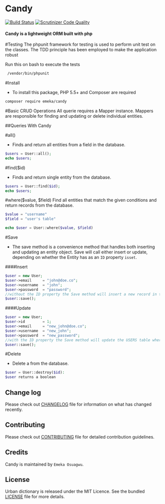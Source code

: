 # Candy
[![Build Status](https://travis-ci.org/andela-eosuagwu/Candy.svg)](https://travis-ci.org/andela-eosuagwu/Candy)
[![Scrutinizer Code Quality](https://scrutinizer-ci.com/g/andela-eosuagwu/Candy/badges/quality-score.png?b=master)](https://scrutinizer-ci.com/g/andela-eosuagwu/Candy/?branch=master)


#### Candy is a lightweight ORM built with php


#Testing
 The phpunit framework for testing is used to perform
 unit test on the classes. The TDD principle has been
 employed to make the application robust

 Run this on bash to execute the tests
 
```bash
 /vendor/bin/phpunit
```

#Install

- To install this package, PHP 5.5+ and Composer are required

```bash
composer require emeka/candy
```

#Basic CRUD Operations
All querie requires a Mapper instance. Mappers are responsible for finding and updating or delete individual entities.

##Queries With Candy

#all()
- Finds and return all entities from a field in the database.

```php
$users = User::all();
echo $users;
```

#find($id)
- Finds and return single entity from the database.

```php
$users = User::find($id);
echo $users;
```


#where($value, $field)
Find all entities that match the given conditions and return records from the database.

```php
$value = "username"
$field = "user's table"

echo $user = User::where($value, $field)
```

#Save
- The save method is a convenience method that handles both inserting and updating an entity object. Save will call either insert or update, depending on whether the Entity has as an `ID` property `isset`.

####Insert

```php
$user = new User;
$user->email     = "john@doe.co";
$user->username  = "john";
$user->password  = "password";
//without the ID property the Save method will insert a new record in to  the database 
$user::save();
```

####Update
```php
$user = new User;
$user->id        = 1;
$user->email     = "new_john@doe.co";
$user->username  = "new_john";
$user->password  = "new_password";
//with the ID property the Save method will update the USERS table where ID = 1. 
$user::save();
```

#Delete
- Delete a from the database.

```php
$user = User::destroy($id):
$user returns a boolean
```

## Change log
Please check out [CHANGELOG](CHANGELOG.md) file for information on what has changed recently.

## Contributing
Please check out [CONTRIBUTING](CONTRIBUTING.md) file for detailed contribution guidelines.

## Credits
Candy is maintained by `Emeka Osuagwu`.

## License
Urban dictionary is released under the MIT Licence. See the bundled [LICENSE](LICENSE.md) file for more details.


